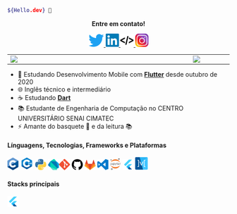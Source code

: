 ```bash
${Hello.dev} 👋
```

<div align='center'>
    <b> Entre em contato! </b> <p>
    <a href='https://twitter.com/feliper_dev'>
        <img src='assets/twitter-logo-4.png' width=35>
    </a><a href='https://www.linkedin.com/in/felipe-azevedo-ribeiro/'>
        <img src='assets/lnd.png' width=30>
    </a><a href='https://feliper.dev/#/'>
        <img src='assets/html.webp' width=30>
    </a><a href='https://www.instagram.com/felipe.developer/'>
        <img src='assets/ig.png' width=30>
    </a>
</div>

<center>
<table>
    <tr>
        <td><img width="400px" align="left" src="https://github-readme-stats.vercel.app/api/top-langs/?username=feliper2002&hide=javascript,swift,html&layout=compact&theme=algolia&line" /></td>
        <td><img width="495px" align="left" src="https://github-readme-stats.vercel.app/api?username=feliper2002&theme=algolia&line"/></td>
    </tr>   
</table>
</center>

- 📱 Estudando Desenvolvimento Mobile com [**Flutter**](https://flutter.dev) desde outubro de 2020
- 🌐 Inglês técnico e intermediário
- ☕ Estudando [**Dart**](https://dart.dev)
- 📚 Estudante de Engenharia de Computação no CENTRO UNIVERSITÁRIO SENAI CIMATEC
- ⚡ Amante do basquete 🏀 e da leitura 📚

#### **Línguagens**, **Tecnologias**, **Frameworks** e **Plataformas**

<img src="assets/c.png" width=25 title='C'/> <img src="assets/cpp.png" width=30 title='C++'/> <img src="assets/python.png" width=25 title='Python'/> <img src='assets/dart-logo.png' width=25 title='Dart'><img src="assets/git.png" width=25 title='Git'/> <img src="assets/github.png" width=25 title='Github'/> <img src="assets/gitlab.png" width=25 title='Gitlab'> <img src='assets/vscode.png' width=25 title='VS Code'> <img src="assets/jupyter.png" width=24 title='Jupyter Notebook' /> <img src="assets/flutter-logo.png" width=25 title='Flutter'/> <img src='assets/mobx.png' width=30 title='MobX'>

#### **Stacks principais**

<img src="assets/flutter-logo.png" width=25 title='Flutter'/>
